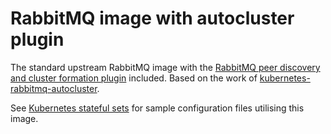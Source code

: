 # RabbitMQ image with autocluster plugin

The standard upstream RabbitMQ image with the [RabbitMQ peer discovery and cluster formation plugin](https://github.com/rabbitmq/rabbitmq-autocluster) included. Based on the work of [kubernetes-rabbitmq-autocluster](https://github.com/lcantelli/kubernetes-rabbitmq-autocluster).

See [Kubernetes stateful sets](https://github.com/mranest/kubernetes-statefulsets) for sample configuration files utilising this image.
